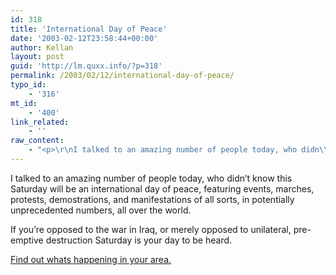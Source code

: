 ```yaml
---
id: 318
title: 'International Day of Peace'
date: '2003-02-12T23:58:44+00:00'
author: Kellan
layout: post
guid: 'http://lm.quxx.info/?p=318'
permalink: /2003/02/12/international-day-of-peace/
typo_id:
    - '316'
mt_id:
    - '400'
link_related:
    - ''
raw_content:
    - "<p>\r\nI talked to an amazing number of people today, who didn\\'t know this Saturday will be an international day of peace, featuring events, marches, protests, demostrations, and manifestations of all sorts, in potentially unprecedented numbers, all over the world.\r\n</p>\r\n<p>\r\nIf you\\'re opposed to the war in Iraq, or merely opposed to unilateral, pre-emptive destruction Saturday is your day to be heard.\r\n</p>\r\n<p>\r\n<a href=\\\"http://www.unitedforpeace.org/article.php?id=725\\\">Find out whats happening in your area.</a>\r\n</p>"
---
```


I talked to an amazing number of people today, who didn’t know this Saturday will be an international day of peace, featuring events, marches, protests, demostrations, and manifestations of all sorts, in potentially unprecedented numbers, all over the world.

If you’re opposed to the war in Iraq, or merely opposed to unilateral, pre-emptive destruction Saturday is your day to be heard.

[Find out whats happening in your area.](http://www.unitedforpeace.org/article.php?id=725)